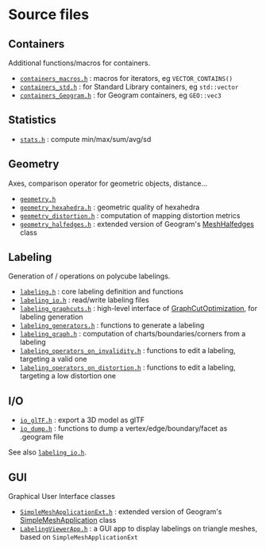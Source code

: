 # Source files

## Containers

Additional functions/macros for containers.

- [`containers_macros.h`](containers_macros.h) : macros for iterators, eg `VECTOR_CONTAINS()`
- [`containers_std.h`](containers_std.h) : for Standard Library containers, eg `std::vector`
- [`containers_Geogram.h`](containers_Geogram.h) : for Geogram containers, eg `GEO::vec3`

## Statistics

- [`stats.h`](stats.h) : compute min/max/sum/avg/sd

## Geometry

Axes, comparison operator for geometric objects, distance...

- [`geometry.h`](geometry.h)
- [`geometry_hexahedra.h`](geometry_hexahedra.h) : geometric quality of hexahedra
- [`geometry_distortion.h`](geometry_distortion.h) : computation of mapping distortion metrics
- [`geometry_halfedges.h`](geometry_halfedges.h) : extended version of Geogram's [MeshHalfedges](https://github.com/BrunoLevy/geogram/blob/main/src/lib/geogram/mesh/mesh_halfedges.h) class

## Labeling

Generation of / operations on polycube labelings.

- [`labeling.h`](labeling.h) : core labeling definition and functions
- [`labeling_io.h`](labeling_io.h) : read/write labeling files
- [`labeling_graphcuts.h`](labeling_graphcuts.h) : high-level interface of [GraphCutOptimization](../ext/GraphCutOptimization/), for labeling generation
- [`labeling_generators.h`](labeling_generators.h) : functions to generate a labeling
- [`labeling_graph.h`](labeling_graph.h) : computation of charts/boundaries/corners from a labeling
- [`labeling_operators_on_invalidity.h`](labeling_operators_on_invalidity.h) : functions to edit a labeling, targeting a valid one
- [`labeling_operators_on_distortion.h`](labeling_operators_on_distortion.h) : functions to edit a labeling, targeting a low distortion one

## I/O

- [`io_glTF.h`](io_glTF.h) : export a 3D model as glTF
- [`io_dump.h`](io_dump.h) : functions to dump a vertex/edge/boundary/facet as .geogram file

See also [`labeling_io.h`](labeling_io.h).

## GUI

Graphical User Interface classes

- [`SimpleMeshApplicationExt.h`](SimpleMeshApplicationExt.h) : extended version of Geogram's [SimpleMeshApplication](https://github.com/BrunoLevy/geogram/blob/main/src/lib/geogram_gfx/gui/simple_mesh_application.h) class
- [`LabelingViewerApp.h`](LabelingViewerApp.h) : a GUI app to display labelings on triangle meshes, based on `SimpleMeshApplicationExt`